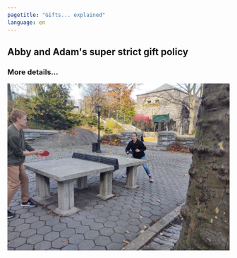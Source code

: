 ```yaml
---
pagetitle: "Gifts... explained"
language: en
---
```


Abby and Adam's super strict gift policy
----------------------------------

### More details...

![Ping pong in the Park](ping-pong.jpg "Abby crushing Adam.")
